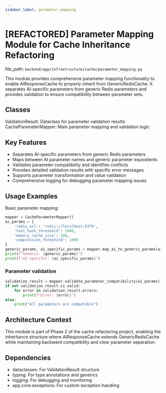 ```yaml
---
sidebar_label: parameter_mapping
---
```


# [REFACTORED] Parameter Mapping Module for Cache Inheritance Refactoring

  file_path: `backend/app/infrastructure/cache/parameter_mapping.py`

This module provides comprehensive parameter mapping functionality to enable
AIResponseCache to properly inherit from GenericRedisCache. It separates
AI-specific parameters from generic Redis parameters and provides validation
to ensure compatibility between parameter sets.

## Classes

ValidationResult: Dataclass for parameter validation results
CacheParameterMapper: Main parameter mapping and validation logic

## Key Features

- Separates AI-specific parameters from generic Redis parameters
- Maps between AI parameter names and generic parameter equivalents
- Validates parameter compatibility and identifies conflicts
- Provides detailed validation results with specific error messages
- Supports parameter transformation and value validation
- Comprehensive logging for debugging parameter mapping issues

## Usage Examples

Basic parameter mapping:
```python
mapper = CacheParameterMapper()
ai_params = {
    'redis_url': 'redis://localhost:6379',
    'text_hash_threshold': 1000,
    'memory_cache_size': 100,
    'compression_threshold': 1000
}
generic_params, ai_specific_params = mapper.map_ai_to_generic_params(ai_params)
print(f"Generic: {generic_params}")
print(f"AI-specific: {ai_specific_params}")
```

### Parameter validation

```python
validation_result = mapper.validate_parameter_compatibility(ai_params)
if not validation_result.is_valid:
    for error in validation_result.errors:
        print(f"Error: {error}")
else:
    print("All parameters are compatible")
```

## Architecture Context

This module is part of Phase 2 of the cache refactoring project, enabling
the inheritance structure where AIResponseCache extends GenericRedisCache
while maintaining backward compatibility and clear parameter separation.

## Dependencies

- dataclasses: For ValidationResult structure
- typing: For type annotations and generics
- logging: For debugging and monitoring
- app.core.exceptions: For custom exception handling
